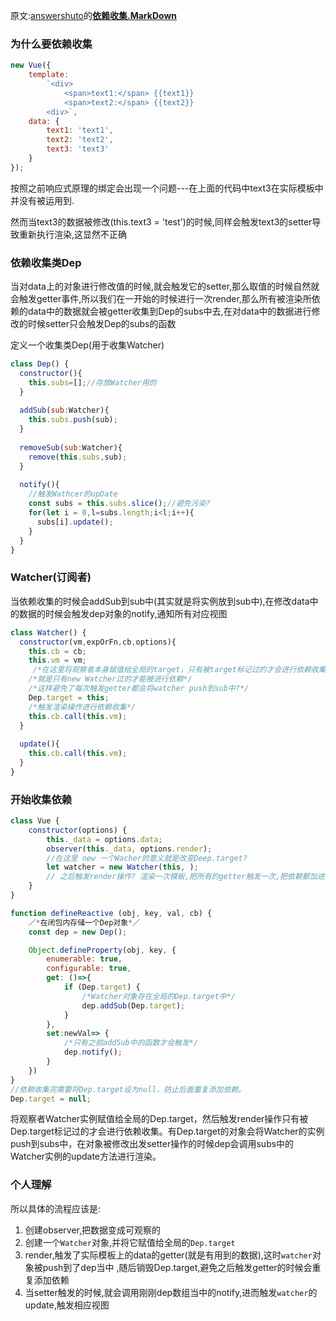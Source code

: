 原文:[answershuto](https://github.com/answershuto)的[**依赖收集.MarkDown**](https://github.com/answershuto/learnVue/blob/master/docs/%E4%BE%9D%E8%B5%96%E6%94%B6%E9%9B%86.MarkDown)



### 为什么要依赖收集

```js
new Vue({
    template: 
        `<div>
            <span>text1:</span> {{text1}}
            <span>text2:</span> {{text2}}
        <div>`,
    data: {
        text1: 'text1',
        text2: 'text2',
        text3: 'text3'
    }
});
```

按照之前响应式原理的绑定会出现一个问题---在上面的代码中text3在实际模板中并没有被运用到.

然而当text3的数据被修改(this.text3 = 'test')的时候,同样会触发text3的setter导致重新执行渲染,这显然不正确



### 依赖收集类Dep

当对data上的对象进行修改值的时候,就会触发它的setter,那么取值的时候自然就会触发getter事件,所以我们在一开始的时候进行一次render,那么所有被渲染所依赖的data中的数据就会被getter收集到Dep的subs中去,在对data中的数据进行修改的时候setter只会触发Dep的subs的函数

定义一个收集类Dep(用于收集Watcher)

```js
class Dep() {
  constructor(){
    this.subs=[];//存放Watcher用的
  }
  
  addSub(sub:Watcher){
    this.subs.push(sub);
  }
  
  removeSub(sub:Watcher){
    remove(this.subs,sub);
  }
  
  notify(){
    //触发Wathcer的upDate
    const subs = this.subs.slice();//避免污染?
    for(let i = 0,l=subs.length;i<l;i++){
      subs[i].update();
    }
  }
}
```



### Watcher(订阅者)

当依赖收集的时候会addSub到sub中(其实就是将实例放到sub中),在修改data中的数据的时候会触发dep对象的notify,通知所有对应视图

```js
class Watcher() {
  constructor(vm,expOrFn,cb,options){
    this.cb = cb;
    this.vm = vm;
     /*在这里将观察者本身赋值给全局的target，只有被target标记过的才会进行依赖收集*/
    /*就是只有new Watcher过的才能被进行依赖*/
    /*这样避免了每次触发getter都会将watcher push到sub中?*/
    Dep.target = this;
    /*触发渲染操作进行依赖收集*/
    this.cb.call(this.vm);
  }
  
  update(){
    this.cb.call(this.vm);
  }
}
```



### 开始收集依赖

```js
class Vue {
    constructor(options) {
        this._data = options.data;
        observer(this._data, options.render);
      	//在这里 new 一个Wacher的意义就是改变Deep.target?
        let watcher = new Watcher(this, );
      	// 之后触发render操作? 渲染一次模板,把所有的getter触发一次,把依赖都加进去?
    }
}

function defineReactive (obj, key, val, cb) {
    ／*在闭包内存储一个Dep对象*／
    const dep = new Dep();

    Object.defineProperty(obj, key, {
        enumerable: true,
        configurable: true,
        get: ()=>{
            if (Dep.target) {
                /*Watcher对象存在全局的Dep.target中*/
                dep.addSub(Dep.target);
            }
        },
        set:newVal=> {
            /*只有之前addSub中的函数才会触发*/
            dep.notify();
        }
    })
}
//依赖收集完需要将Dep.target设为null，防止后面重复添加依赖。
Dep.target = null;
```

将观察者Watcher实例赋值给全局的Dep.target，然后触发render操作只有被Dep.target标记过的才会进行依赖收集。有Dep.target的对象会将Watcher的实例push到subs中，在对象被修改出发setter操作的时候dep会调用subs中的Watcher实例的update方法进行渲染。



### 个人理解

所以具体的流程应该是:

1. 创建observer,把数据变成可观察的
2. 创建一个`Watcher`对象,并将它赋值给全局的`Dep.target`
3. render,触发了实际模板上的data的getter(就是有用到的数据),这时`watcher`对象被push到了dep当中 ,随后销毁Dep.target,避免之后触发getter的时候会重复添加依赖
4.  当setter触发的时候,就会调用刚刚dep数组当中的notify,进而触发`watcher`的update,触发相应视图